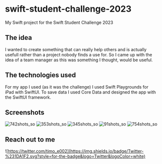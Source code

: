 # swift-student-challenge-2023
My Swift project for the Swift Student Challenge 2023

## The idea

I wanted to create something that can really help others and is actually usefull rather than a project nobody finds a use for. So I came up with the idea of a team manager as this was something I thought, would be useful.

## The technologies used

For my app I used (as it was the challenge) I used Swift Playgrounds for iPad with SwiftUI. To save data I used Core Data and designed the app with the SwiftUI framework.

## Screenshots

![742shots_so](https://github.com/omit2c/swift-student-challenge-2023/assets/67875249/c70a85b2-4ebb-4d33-8270-9c28a1ba558a)
![353shots_so](https://github.com/omit2c/swift-student-challenge-2023/assets/67875249/8bdfe930-c298-464e-8599-3a6429f0f9c3)
![345shots_so](https://github.com/omit2c/swift-student-challenge-2023/assets/67875249/956bc9de-239d-459d-af6a-72176c88208d)
![91shots_so](https://github.com/omit2c/swift-student-challenge-2023/assets/67875249/dba0e3c3-3d5e-42ab-a07c-8d23552ae289)
![754shots_so](https://github.com/omit2c/swift-student-challenge-2023/assets/67875249/6206be81-4bbb-48c6-ad17-c338f01f5bd1)


## Reach out to me

![https://twitter.com/timo_e002](https://img.shields.io/badge/Twitter-%231DA1F2.svg?style=for-the-badge&logo=Twitter&logoColor=white)
